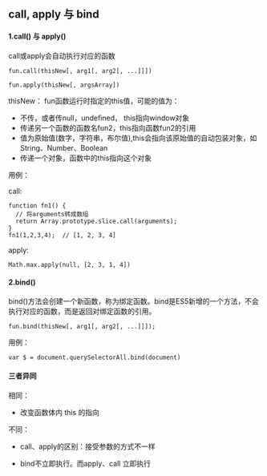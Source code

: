 ## call, apply 与 bind

#### 1.call() 与 apply()

call或apply会自动执行对应的函数

```
fun.call(thisNew[, arg1[, arg2[, ...]]])
```

```
fun.apply(thisNew[, argsArray])
```

thisNew： fun函数运行时指定的this值，可能的值为：

- 不传，或者传null，undefined， this指向window对象
- 传递另一个函数的函数名fun2，this指向函数fun2的引用
- 值为原始值(数字，字符串，布尔值),this会指向该原始值的自动包装对象，如 String、Number、Boolean
- 传递一个对象，函数中的this指向这个对象

用例：

call:

```
function fn1() {
  // 将arguments转成数组
  return Array.prototype.slice.call(arguments);  
}
fn1(1,2,3,4);  // [1, 2, 3, 4]
```

apply:

```
Math.max.apply(null, [2, 3, 1, 4])
```

#### 2.bind()

bind()方法会创建一个新函数，称为绑定函数。bind是ES5新增的一个方法，不会执行对应的函数，而是返回对绑定函数的引用。

```
fun.bind(thisNew[, arg1[, arg2[, ...]]]);
```

用例：

```
var $ = document.querySelectorAll.bind(document)
```

#### 三者异同

相同：

- 改变函数体内 this 的指向

不同：

- call、apply的区别：接受参数的方式不一样

- bind不立即执行。而apply、call 立即执行
